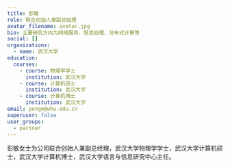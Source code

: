 ```yaml
---
title: 彭敏
role: 联合创始人兼副总经理
avatar_filename: avatar.jpg
bio: 主要研究方向为网络服务、信息处理、分布式计算等
social: []
organizations:
  - name: 武汉大学
education:
  courses:
    - course: 物理学学士
      institution: 武汉大学
    - course: 计算机硕士
      institution: 武汉大学
    - course: 计算机博士
      institution: 武汉大学
email: pengm@whu.edu.cn
superuser: false
user_groups:
  - partner
---
```

彭敏女士为公司联合创始人兼副总经理，武汉大学物理学学士，武汉大学计算机硕士，武汉大学计算机博士，武汉大学语言与信息研究中心主任。